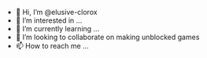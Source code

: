 - 👋 Hi, I’m @elusive-clorox
- 👀 I’m interested in ...
- 🌱 I’m currently learning ...
- 💞️ I’m looking to collaborate on making unblocked games 
- 📫 How to reach me ...

<!---
elusive-clorox/elusive-clorox is a ✨ special ✨ repository because its `README.md` (this file) appears on your GitHub profile.
You can click the Preview link to take a look at your changes.
--->
